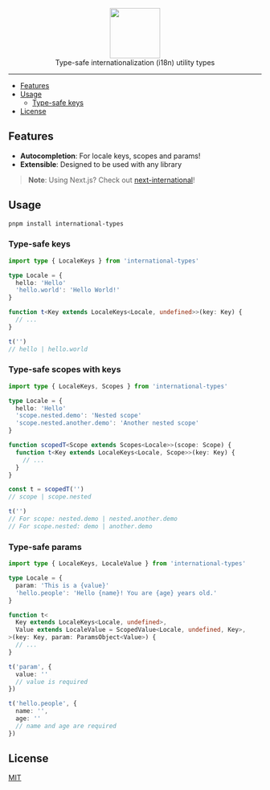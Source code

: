 <p align="center">
  <picture>
    <source media="(prefers-color-scheme: dark)" srcset="./assets/logo-white.png">
    <source media="(prefers-color-scheme: light)" srcset="./assets/logo-black.png" />
    <img alt="" height="100px" src="./assets/logo-white.png">
  </picture>
  <br />
  Type-safe internationalization (i18n) utility types
</p>

---

- [Features](#features)
- [Usage](#usage)
  - [Type-safe keys](#type-safe-keys)
- [License](#license)

## Features

- **Autocompletion**: For locale keys, scopes and params!
- **Extensible**: Designed to be used with any library

> **Note**: Using Next.js? Check out [next-international](https://github.com/QuiiBz/next-international)!

## Usage

```bash
pnpm install international-types
```

### Type-safe keys

```ts
import type { LocaleKeys } from 'international-types'

type Locale = {
  hello: 'Hello'
  'hello.world': 'Hello World!'
}

function t<Key extends LocaleKeys<Locale, undefined>>(key: Key) {
  // ...
}

t('')
// hello | hello.world
```

### Type-safe scopes with keys

```ts
import type { LocaleKeys, Scopes } from 'international-types'

type Locale = {
  hello: 'Hello'
  'scope.nested.demo': 'Nested scope'
  'scope.nested.another.demo': 'Another nested scope'
}

function scopedT<Scope extends Scopes<Locale>>(scope: Scope) {
  function t<Key extends LocaleKeys<Locale, Scope>>(key: Key) {
    // ...
  }
}

const t = scopedT('')
// scope | scope.nested

t('')
// For scope: nested.demo | nested.another.demo
// For scope.nested: demo | another.demo
```

### Type-safe params

```ts
import type { LocaleKeys, LocaleValue } from 'international-types'

type Locale = {
  param: 'This is a {value}'
  'hello.people': 'Hello {name}! You are {age} years old.'
}

function t<
  Key extends LocaleKeys<Locale, undefined>,
  Value extends LocaleValue = ScopedValue<Locale, undefined, Key>,
>(key: Key, param: ParamsObject<Value>) {
  // ...
}

t('param', {
  value: ''
  // value is required
})

t('hello.people', {
  name: '',
  age: ''
  // name and age are required
})
```

## License

[MIT](./LICENSE)
